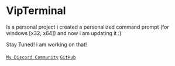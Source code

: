 # VipTerminal


Is a personal project i created a personalized command prompt (for windows [x32, x64]) and now i am updating it :)


Stay Tuned! i am working on that!
<br />
<br/>
[`My Discord Community`](https://discord.gg/635ysHGDG6)
[`GitHub`](https://github.com/Th3Spl)

